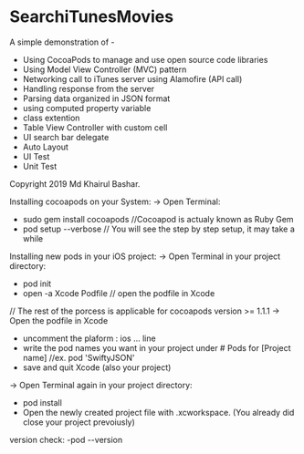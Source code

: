 # SearchiTunesMovies
A simple demonstration of -
- Using CocoaPods to manage and use open source code libraries
- Using Model View Controller (MVC) pattern
- Networking call to iTunes server using Alamofire (API call)
- Handling response from the server
- Parsing data organized in JSON format
- using computed property variable
- class extention
- Table View Controller with custom cell
- UI search bar delegate
- Auto Layout
- UI Test
- Unit Test

Copyright 2019 Md Khairul Bashar.

Installing cocoapods on your System:
-> Open Terminal:
- sudo gem install cocoapods //Cocoapod is actualy known as Ruby Gem
- pod setup --verbose // You will see the step by step setup, it may take a while

Installing new pods in your iOS project:
-> Open Terminal in your project directory:
- pod init
- open -a Xcode Podfile // open the podfile in Xcode

// The rest of the porcess is applicable for cocoapods version >= 1.1.1
-> Open the podfile in Xcode
- uncomment the plaform : ios ... line
- write the pod names you want in your project under # Pods for [Project name] //ex. pod 'SwiftyJSON'
- save and quit Xcode (also your project)

-> Open Terminal again in your project directory:
- pod install
- Open the newly created project file with .xcworkspace. (You already did close your project prevoiusly)

version check:
-pod --version
